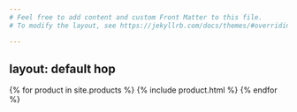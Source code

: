 ```yaml
---
# Feel free to add content and custom Front Matter to this file.
# To modify the layout, see https://jekyllrb.com/docs/themes/#overriding-theme-defaults

---
```

layout: default hop
---
{% for product in site.products %}
 {% include product.html %}
{% endfor %}